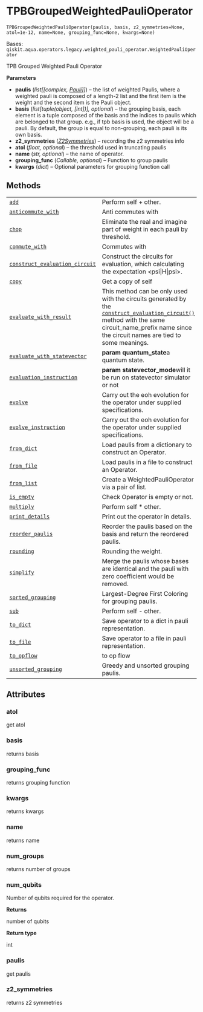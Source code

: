 # TPBGroupedWeightedPauliOperator

<span id="undefined" />

`TPBGroupedWeightedPauliOperator(paulis, basis, z2_symmetries=None, atol=1e-12, name=None, grouping_func=None, kwargs=None)`

Bases: `qiskit.aqua.operators.legacy.weighted_pauli_operator.WeightedPauliOperator`

TPB Grouped Weighted Pauli Operator

**Parameters**

*   **paulis** (*list\[\[complex,* [*Pauli*](qiskit.quantum_info.Pauli#qiskit.quantum_info.Pauli "qiskit.quantum_info.Pauli")*]]*) – the list of weighted Paulis, where a weighted pauli is composed of a length-2 list and the first item is the weight and the second item is the Pauli object.
*   **basis** (*list\[tuple(object, \[int])], optional*) – the grouping basis, each element is a tuple composed of the basis and the indices to paulis which are belonged to that group. e.g., if tpb basis is used, the object will be a pauli. By default, the group is equal to non-grouping, each pauli is its own basis.
*   **z2\_symmetries** ([*Z2Symmetries*](qiskit.aqua.operators.legacy.Z2Symmetries#qiskit.aqua.operators.legacy.Z2Symmetries "qiskit.aqua.operators.legacy.Z2Symmetries")) – recording the z2 symmetries info
*   **atol** (*float, optional*) – the threshold used in truncating paulis
*   **name** (*str, optional*) – the name of operator.
*   **grouping\_func** (*Callable, optional*) – Function to group paulis
*   **kwargs** (*dict*) – Optional parameters for grouping function call

## Methods

|                                                                                                                                                                                                                                                                                                                   |                                                                                                                                                                                                                                                                                                                                                                                                                                                                                        |
| ----------------------------------------------------------------------------------------------------------------------------------------------------------------------------------------------------------------------------------------------------------------------------------------------------------------- | -------------------------------------------------------------------------------------------------------------------------------------------------------------------------------------------------------------------------------------------------------------------------------------------------------------------------------------------------------------------------------------------------------------------------------------------------------------------------------------- |
| [`add`](qiskit.aqua.operators.legacy.TPBGroupedWeightedPauliOperator.add#qiskit.aqua.operators.legacy.TPBGroupedWeightedPauliOperator.add "qiskit.aqua.operators.legacy.TPBGroupedWeightedPauliOperator.add")                                                                                                     | Perform self + other.                                                                                                                                                                                                                                                                                                                                                                                                                                                                  |
| [`anticommute_with`](qiskit.aqua.operators.legacy.TPBGroupedWeightedPauliOperator.anticommute_with#qiskit.aqua.operators.legacy.TPBGroupedWeightedPauliOperator.anticommute_with "qiskit.aqua.operators.legacy.TPBGroupedWeightedPauliOperator.anticommute_with")                                                 | Anti commutes with                                                                                                                                                                                                                                                                                                                                                                                                                                                                     |
| [`chop`](qiskit.aqua.operators.legacy.TPBGroupedWeightedPauliOperator.chop#qiskit.aqua.operators.legacy.TPBGroupedWeightedPauliOperator.chop "qiskit.aqua.operators.legacy.TPBGroupedWeightedPauliOperator.chop")                                                                                                 | Eliminate the real and imagine part of weight in each pauli by threshold.                                                                                                                                                                                                                                                                                                                                                                                                              |
| [`commute_with`](qiskit.aqua.operators.legacy.TPBGroupedWeightedPauliOperator.commute_with#qiskit.aqua.operators.legacy.TPBGroupedWeightedPauliOperator.commute_with "qiskit.aqua.operators.legacy.TPBGroupedWeightedPauliOperator.commute_with")                                                                 | Commutes with                                                                                                                                                                                                                                                                                                                                                                                                                                                                          |
| [`construct_evaluation_circuit`](qiskit.aqua.operators.legacy.TPBGroupedWeightedPauliOperator.construct_evaluation_circuit#qiskit.aqua.operators.legacy.TPBGroupedWeightedPauliOperator.construct_evaluation_circuit "qiskit.aqua.operators.legacy.TPBGroupedWeightedPauliOperator.construct_evaluation_circuit") | Construct the circuits for evaluation, which calculating the expectation \<psi\|H\|psi>.                                                                                                                                                                                                                                                                                                                                                                                               |
| [`copy`](qiskit.aqua.operators.legacy.TPBGroupedWeightedPauliOperator.copy#qiskit.aqua.operators.legacy.TPBGroupedWeightedPauliOperator.copy "qiskit.aqua.operators.legacy.TPBGroupedWeightedPauliOperator.copy")                                                                                                 | Get a copy of self                                                                                                                                                                                                                                                                                                                                                                                                                                                                     |
| [`evaluate_with_result`](qiskit.aqua.operators.legacy.TPBGroupedWeightedPauliOperator.evaluate_with_result#qiskit.aqua.operators.legacy.TPBGroupedWeightedPauliOperator.evaluate_with_result "qiskit.aqua.operators.legacy.TPBGroupedWeightedPauliOperator.evaluate_with_result")                                 | This method can be only used with the circuits generated by the [`construct_evaluation_circuit()`](qiskit.aqua.operators.legacy.TPBGroupedWeightedPauliOperator.construct_evaluation_circuit#qiskit.aqua.operators.legacy.TPBGroupedWeightedPauliOperator.construct_evaluation_circuit "qiskit.aqua.operators.legacy.TPBGroupedWeightedPauliOperator.construct_evaluation_circuit") method with the same circuit\_name\_prefix name since the circuit names are tied to some meanings. |
| [`evaluate_with_statevector`](qiskit.aqua.operators.legacy.TPBGroupedWeightedPauliOperator.evaluate_with_statevector#qiskit.aqua.operators.legacy.TPBGroupedWeightedPauliOperator.evaluate_with_statevector "qiskit.aqua.operators.legacy.TPBGroupedWeightedPauliOperator.evaluate_with_statevector")             | **param quantum\_state**a quantum state.                                                                                                                                                                                                                                                                                                                                                                                                                                               |
| [`evaluation_instruction`](qiskit.aqua.operators.legacy.TPBGroupedWeightedPauliOperator.evaluation_instruction#qiskit.aqua.operators.legacy.TPBGroupedWeightedPauliOperator.evaluation_instruction "qiskit.aqua.operators.legacy.TPBGroupedWeightedPauliOperator.evaluation_instruction")                         | **param statevector\_mode**will it be run on statevector simulator or not                                                                                                                                                                                                                                                                                                                                                                                                              |
| [`evolve`](qiskit.aqua.operators.legacy.TPBGroupedWeightedPauliOperator.evolve#qiskit.aqua.operators.legacy.TPBGroupedWeightedPauliOperator.evolve "qiskit.aqua.operators.legacy.TPBGroupedWeightedPauliOperator.evolve")                                                                                         | Carry out the eoh evolution for the operator under supplied specifications.                                                                                                                                                                                                                                                                                                                                                                                                            |
| [`evolve_instruction`](qiskit.aqua.operators.legacy.TPBGroupedWeightedPauliOperator.evolve_instruction#qiskit.aqua.operators.legacy.TPBGroupedWeightedPauliOperator.evolve_instruction "qiskit.aqua.operators.legacy.TPBGroupedWeightedPauliOperator.evolve_instruction")                                         | Carry out the eoh evolution for the operator under supplied specifications.                                                                                                                                                                                                                                                                                                                                                                                                            |
| [`from_dict`](qiskit.aqua.operators.legacy.TPBGroupedWeightedPauliOperator.from_dict#qiskit.aqua.operators.legacy.TPBGroupedWeightedPauliOperator.from_dict "qiskit.aqua.operators.legacy.TPBGroupedWeightedPauliOperator.from_dict")                                                                             | Load paulis from a dictionary to construct an Operator.                                                                                                                                                                                                                                                                                                                                                                                                                                |
| [`from_file`](qiskit.aqua.operators.legacy.TPBGroupedWeightedPauliOperator.from_file#qiskit.aqua.operators.legacy.TPBGroupedWeightedPauliOperator.from_file "qiskit.aqua.operators.legacy.TPBGroupedWeightedPauliOperator.from_file")                                                                             | Load paulis in a file to construct an Operator.                                                                                                                                                                                                                                                                                                                                                                                                                                        |
| [`from_list`](qiskit.aqua.operators.legacy.TPBGroupedWeightedPauliOperator.from_list#qiskit.aqua.operators.legacy.TPBGroupedWeightedPauliOperator.from_list "qiskit.aqua.operators.legacy.TPBGroupedWeightedPauliOperator.from_list")                                                                             | Create a WeightedPauliOperator via a pair of list.                                                                                                                                                                                                                                                                                                                                                                                                                                     |
| [`is_empty`](qiskit.aqua.operators.legacy.TPBGroupedWeightedPauliOperator.is_empty#qiskit.aqua.operators.legacy.TPBGroupedWeightedPauliOperator.is_empty "qiskit.aqua.operators.legacy.TPBGroupedWeightedPauliOperator.is_empty")                                                                                 | Check Operator is empty or not.                                                                                                                                                                                                                                                                                                                                                                                                                                                        |
| [`multiply`](qiskit.aqua.operators.legacy.TPBGroupedWeightedPauliOperator.multiply#qiskit.aqua.operators.legacy.TPBGroupedWeightedPauliOperator.multiply "qiskit.aqua.operators.legacy.TPBGroupedWeightedPauliOperator.multiply")                                                                                 | Perform self \* other.                                                                                                                                                                                                                                                                                                                                                                                                                                                                 |
| [`print_details`](qiskit.aqua.operators.legacy.TPBGroupedWeightedPauliOperator.print_details#qiskit.aqua.operators.legacy.TPBGroupedWeightedPauliOperator.print_details "qiskit.aqua.operators.legacy.TPBGroupedWeightedPauliOperator.print_details")                                                             | Print out the operator in details.                                                                                                                                                                                                                                                                                                                                                                                                                                                     |
| [`reorder_paulis`](qiskit.aqua.operators.legacy.TPBGroupedWeightedPauliOperator.reorder_paulis#qiskit.aqua.operators.legacy.TPBGroupedWeightedPauliOperator.reorder_paulis "qiskit.aqua.operators.legacy.TPBGroupedWeightedPauliOperator.reorder_paulis")                                                         | Reorder the paulis based on the basis and return the reordered paulis.                                                                                                                                                                                                                                                                                                                                                                                                                 |
| [`rounding`](qiskit.aqua.operators.legacy.TPBGroupedWeightedPauliOperator.rounding#qiskit.aqua.operators.legacy.TPBGroupedWeightedPauliOperator.rounding "qiskit.aqua.operators.legacy.TPBGroupedWeightedPauliOperator.rounding")                                                                                 | Rounding the weight.                                                                                                                                                                                                                                                                                                                                                                                                                                                                   |
| [`simplify`](qiskit.aqua.operators.legacy.TPBGroupedWeightedPauliOperator.simplify#qiskit.aqua.operators.legacy.TPBGroupedWeightedPauliOperator.simplify "qiskit.aqua.operators.legacy.TPBGroupedWeightedPauliOperator.simplify")                                                                                 | Merge the paulis whose bases are identical and the pauli with zero coefficient would be removed.                                                                                                                                                                                                                                                                                                                                                                                       |
| [`sorted_grouping`](qiskit.aqua.operators.legacy.TPBGroupedWeightedPauliOperator.sorted_grouping#qiskit.aqua.operators.legacy.TPBGroupedWeightedPauliOperator.sorted_grouping "qiskit.aqua.operators.legacy.TPBGroupedWeightedPauliOperator.sorted_grouping")                                                     | Largest-Degree First Coloring for grouping paulis.                                                                                                                                                                                                                                                                                                                                                                                                                                     |
| [`sub`](qiskit.aqua.operators.legacy.TPBGroupedWeightedPauliOperator.sub#qiskit.aqua.operators.legacy.TPBGroupedWeightedPauliOperator.sub "qiskit.aqua.operators.legacy.TPBGroupedWeightedPauliOperator.sub")                                                                                                     | Perform self - other.                                                                                                                                                                                                                                                                                                                                                                                                                                                                  |
| [`to_dict`](qiskit.aqua.operators.legacy.TPBGroupedWeightedPauliOperator.to_dict#qiskit.aqua.operators.legacy.TPBGroupedWeightedPauliOperator.to_dict "qiskit.aqua.operators.legacy.TPBGroupedWeightedPauliOperator.to_dict")                                                                                     | Save operator to a dict in pauli representation.                                                                                                                                                                                                                                                                                                                                                                                                                                       |
| [`to_file`](qiskit.aqua.operators.legacy.TPBGroupedWeightedPauliOperator.to_file#qiskit.aqua.operators.legacy.TPBGroupedWeightedPauliOperator.to_file "qiskit.aqua.operators.legacy.TPBGroupedWeightedPauliOperator.to_file")                                                                                     | Save operator to a file in pauli representation.                                                                                                                                                                                                                                                                                                                                                                                                                                       |
| [`to_opflow`](qiskit.aqua.operators.legacy.TPBGroupedWeightedPauliOperator.to_opflow#qiskit.aqua.operators.legacy.TPBGroupedWeightedPauliOperator.to_opflow "qiskit.aqua.operators.legacy.TPBGroupedWeightedPauliOperator.to_opflow")                                                                             | to op flow                                                                                                                                                                                                                                                                                                                                                                                                                                                                             |
| [`unsorted_grouping`](qiskit.aqua.operators.legacy.TPBGroupedWeightedPauliOperator.unsorted_grouping#qiskit.aqua.operators.legacy.TPBGroupedWeightedPauliOperator.unsorted_grouping "qiskit.aqua.operators.legacy.TPBGroupedWeightedPauliOperator.unsorted_grouping")                                             | Greedy and unsorted grouping paulis.                                                                                                                                                                                                                                                                                                                                                                                                                                                   |

## Attributes

<span id="undefined" />

### atol

get atol

<span id="undefined" />

### basis

returns basis

<span id="undefined" />

### grouping\_func

returns grouping function

<span id="undefined" />

### kwargs

returns kwargs

<span id="undefined" />

### name

returns name

<span id="undefined" />

### num\_groups

returns number of groups

<span id="undefined" />

### num\_qubits

Number of qubits required for the operator.

**Returns**

number of qubits

**Return type**

int

<span id="undefined" />

### paulis

get paulis

<span id="undefined" />

### z2\_symmetries

returns z2 symmetries
